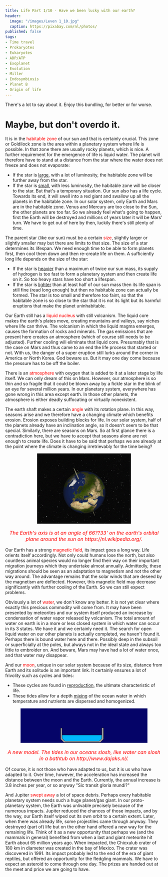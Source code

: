 ```yaml
---
title: Life Part 1/10 - Have we been lucky with our earth?
header:
  image: "/images/Leven 1_10.jpg"
  caption: https://pixabay.com/nl/photos/
published: false
tags:
- Time travel
- Prokaryotes
- Eukaryotes
- ADP/ATP
- Exoplanet
- Evolution
- Miller
- Endosymbiosis
- Planet B
- Origin of life
---
```


There's a lot to say about it. Enjoy this bundling, for better or for worse.

# Maybe, but don't overdo it.
It is in the <span style="color: red;">habitable zone</span> of our sun and that is certainly crucial. This zone or Goldilock zone is the area within a planetary system where life is possible. In that zone there are usually rocky planets, which is nice. A further requirement for the emergence of life is liquid water. The planet will therefore have to stand at a distance from the star where the water does not freeze and does not evaporate:
* If the star is <u>large</u>, with a lot of luminosity, the habitable zone will be further away from the star. 
* If the star is <u>small</u>, with less luminosity, the habitable zone will be closer to the star. 
But that's a temporary situation. Our sun also has a life cycle. Towards its end, it will swell into a red giant and swallow up all the planets in the habitable zone. In our solar system, only Earth and Mars are in the habitable zone. Venus and Mercury are too close to the Sun, the other planets are too far. So we already feel what's going to happen, first the Earth will be destroyed and millions of years later it will be Mars' turn. We have to get out of here by then, luckily there's still plenty of time. 

The parent star (like our sun) must be a certain <span style="color: red;">size</span>, slightly larger or slightly smaller may but there are limits to that size. The size of a star determines its lifespan. We need enough time to be able to form planets first, then cool them down and then re-create life on them. A sufficiently long life depends on the size of the star:
* If the star is <u>heavier</u> than a maximum of twice our sun mass, its supply of hydrogen is too fast to form a planetary system and then create life on it. So too heavy stars have too short a lifespan. 
* If the star is <u>lighter</u> than at least half of our sun mass then its life span is still fine (read long enough) but then no habitable zone can actually be formed. The star is too small and therefore too faint, so that the habitable zone is so close to the star that it is not its light but its harmful eruptions that make the planet uninhabitable.

Our Earth still has a <span style="color: red;">liquid nucleus</span> with still volcanism. The liquid core makes the earth's plates move, creating mountains and valleys, say niches where life can thrive. The volcanism in which the liquid magma emerges, causes the formation of rocks and minerals. The gas emissions that are present here creates an atmosphere (which of course still needs to be adjusted). Further cooling will eliminate that liquid core. Presumably that is the case on Mars and thus came to an end the life process that started or not. With us, the danger of a super eruption still lurks around the corner in America or North Korea. God beware us. But it may one day come because the pressure has to be off the boiler. 

There is an <span style="color: red;">atmosphere</span> with oxygen that is added to it at a later stage by life itself. We can only dream of this on Mars. However, our atmosphere is so thin and so fragile that it could be blown away by a fickle star in the blink of an eye for several million years. In our planetary system, everywhere has gone wrong in this area except earth. In those other planets, the atmosphere is either deadly suffocating or virtually nonexistent.

The earth shaft makes a certain <span style="color: red;">angle</span> with its rotation plane. In this way, seasons arise and we therefore have a changing climate which benefits erosion. Erosion exposes building blocks for life. In our solar system, half of the planets already have an inclination angle, so it doesn't seem to be that special. Similarly, there are seasons on Mars. So at first glance there is a contradiction here, but we have to accept that seasons alone are not enough to create life. Does it have to be said that perhaps we are already at the point where the climate is changing irretrievably for the time being?

<div align="center"><img src="/images/Aardas.gif" alt="" width="" height=""></div>

<p style="text-align: center; font-size: 12pt;"><span style="color: red;"><i>The Earth's axis is at an angle of 66??33' on the earth's orbital plane around the sun on https://nl.wikipedia.org/.</i></span></p>

Our Earth has a strong <span style="color: red;">magnetic field</span>, its impact goes a long way. Life orients itself accordingly. Not only could humans lose the north, but also countless animal species would no longer find their way on their important migration journeys which they undertake almost annually. Admittedly, these migrations should be seen as an adaptation to magnetism and not the other way around. The advantage remains that the solar winds that are deseed by the magnetism are deflected. However, this magnetic field may decrease significantly with further cooling of the Earth. So we can still expect problems.

Obviously a lot of <span style="color: red;">water</span>, we don't know any better. It is not yet clear where exactly this precious commodity will come from. It may have been presented by meteorites and our system itself produced an increase by condensation of water vapor released by volcanism. The total amount of water on earth is in a more or less closed system in which water can occur in its 3 states. We have it and we certainly need it. The search for open liquid water on our other planets is actually completed, we haven't found it. Perhaps there is bound water here and there. Possibly deep in the subsoil or superficially at the poles, but always not in the ideal state and always too little to embroider on. And beware, Mars may have had a lot of water once, and that water may disappear.

And our <span style="color: red;">moon</span>, unique in our solar system because of its size, distance from Earth and its solitude is an important link. It certainly ensures a lot of frivolity such as cycles and tides:
* These cycles are found in <u>reproduction</u>, the ultimate characteristic of life. 
* These tides allow for a depth <u>mixing</u> of the ocean water in which temperature and nutrients are dispersed and homogenized. 

<div align="center"><img src="/images/Getijden.gif" alt="" width="" height=""></div>

<p style="text-align: center; font-size: 12pt;"><span style="color: red;"><i>A new model. The tides in our oceans slosh, like water can slosh in a bathtub on http://www.dajaks.nl/.</i></span></p>

Of course, it is not those who have adapted to us, but it is us who have adapted to it. Over time, however, the acceleration has increased the distance between the moon and the Earth. Currently, the annual increase is 3.8 inches per year, or so anyway "Sic transit gloria mundi?"

And Jupiter <span style="color: red;">swept away</span> a lot of space debris. Perhaps every habitable planetary system needs such a huge planet/gas giant. In our proto-planetary system, the Earth was unlivable precisely because of the numerous impacts. Jupiter reduced the chances of those impacts, and by the way, our Earth itself wiped out its own orbit to a certain extent. Later, when there was already life, some projectiles came through anyway. They destroyed (part of) life but on the other hand offered a new way for the remaining life. Think of it as a new opportunity that perhaps we (and the mammals in general) benefited from when a last and giant meteorite hit Earth about 65 million years ago. When impacted, the Chicxulub crater of 180 km in diameter was created in the bay of Mexico. The crater was discovered in 1991. Its impact probably led to the end of the era of giant reptiles, but offered an opportunity for the fledgling mammals. We have to expect an asteroid to come through one day. The prizes are handed out at the meet and price we are going to have.
